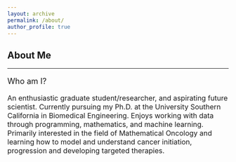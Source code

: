 ```yaml
---
layout: archive
permalink: /about/
author_profile: true
---
```


<h2>About Me</h2>
<hr>
<p style="font-size:18px"> Who am I?</p>
<p style="font-size:16px"> An enthusiastic graduate student/researcher, and aspirating future scientist. Currently pursuing my Ph.D. at the University Southern California in Biomedical Engineering. Enjoys working with data through programming, mathematics, and machine learning. Primarily interested in the field of Mathematical Oncology and learning how to model and understand cancer initiation, progression and developing targeted therapies. </p>
